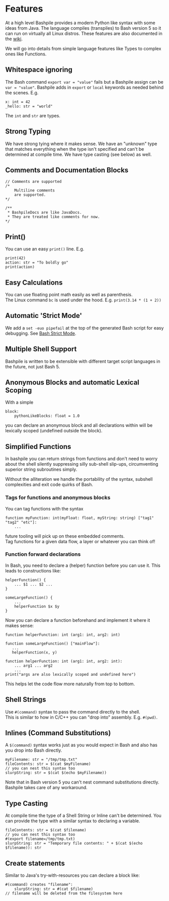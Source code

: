 # Features

At a high level Bashpile provides a modern Python like syntax with some ideas from Java.
The language compiles (transpiles) to Bash version 5 so it can run on virtually all Linux distros.
These features are also documented in the [wiki](https://github.com/designatevoid/bashpile/wiki).

We will go into details from simple language features like Types to complex ones like Functions.

## Whitespace ignoring

The Bash command `export var = "value"` fails but a Bashpile assign can be `var = "value"`.  Bashpile adds in `export`
or `local` keywords as needed behind the scenes.  E.g.

```
x: int = 42
_hello: str = "world"
```
The `int` and `str` are types.

## Strong Typing

We have strong tying where it makes sense.  We have an "unknown" type that matches everything when the type isn't
specified and can't be determined at compile time.  We have type casting (see below) as well.

## Comments and Documentation Blocks

```
// Comments are supported
/*
    Multiline comments
    are supported.
*/

/**
 * BashpileDocs are like JavaDocs.
 * They are treated like comments for now.
*/
```

## Print()
You can use an easy `print()` line.  E.g.

```
print(42)
action: str = "To boldly go"
print(action)
```

## Easy Calculations

You can use floating point math easily as well as parenthesis.  
The Linux command `bc` is used under the hood.  E.g. `print(3.14 * (1 + 2))`

## Automatic 'Strict Mode'
We add a `set -euo pipefail` at the top of the generated Bash script for easy debugging.
See [Bash Strict Mode](http://redsymbol.net/articles/unofficial-bash-strict-mode/).

## Multiple Shell Support
Bashpile is written to be extensible with different target script languages in the future, not just Bash 5.

## Anonymous Blocks and automatic Lexical Scoping

With a simple
```
block:
    pythonLikeBlocks: float = 1.0
```
you can declare an anonymous block and all declarations within will be lexically scoped
(undefined outside the block).

## Simplified Functions

In bashpile you can return strings from functions and don't need to worry about
the shell silently suppressing silly sub-shell slip-ups, circumventing superior string subroutines simply.

Without the alliteration we handle the portability of the syntax, subshell complexities and exit code quirks of Bash.

### Tags for functions and anonymous blocks

You can tag functions with the syntax

```
function myFunction: int(myFloat: float, myString: string) ["tag1" "tag2" "etc"]:
    ...
```

future tooling will pick up on these embedded comments.  
Tag functions for a given data flow, a layer or whatever you can think of!

### Function forward declarations

In Bash, you need to declare a (helper) function before you can use it.  This leads to constructions like:

```
helperFunction() {
    ... $1 ... $2 ...
}

someLargeFunction() {
    ...
    helperFunction $x $y
}
```

Now you can declare a function beforehand and implement it where it makes sense:
```
function helperFunction: int (arg1: int, arg2: int)

function someLargeFunction() ["mainFlow"]:
   ...
   helperFunction(x, y)
   
function helperFunction: int (arg1: int, arg2: int):
    ... arg1 ... arg2
    ...
print("args are also lexically scoped and undefined here")
```

This helps let the code flow more naturally from top to bottom.

## Shell Strings

Use `#(command)` syntax to pass the command directly to the shell.  
This is similar to how in C/C++ you can "drop into" assembly.  E.g. `#(pwd)`.

## Inlines (Command Substitutions)

A `$(command)` syntax works just as you would expect in Bash and also has you drop into Bash directly.

```
myFilename: str = "/tmp/tmp.txt"
fileContents: str = $(cat $myFilename)
// you can nest this syntax too
slurpString: str = $(cat $(echo $myFilename))
```

Note that in Bash version 5 you can't nest command substitutions directly.  Bashpile takes care of any workaround.

## Type Casting

At compile time the type of a Shell String or Inline can't be determined.  You can provide the type with a similar
syntax to declaring a variable.

```
fileContents: str = $(cat $filename)
// you can nest this syntax too
#(export filename=/tmp/tmp.txt)
slurpString: str = "Temporary file contents: " + $(cat $(echo $filename)): str
```

## Create statements

Similar to Java's try-with-resources you can declare a block like:
```
#(command) creates "filename":
    slurpString: str = #(cat $filename)
// filename will be deleted from the filesystem here
```
